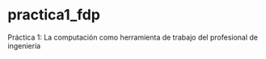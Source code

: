 # practica1_fdp
Práctica 1: La computación como herramienta de trabajo del profesional de ingeniería
